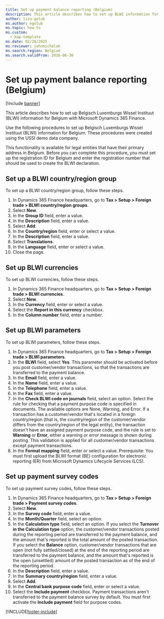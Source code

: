 ```yaml
---
title: Set up payment balance reporting (Belgium)
description: This article describes how to set up BLWI information for Belgium with Microsoft Dynamics 365 Finance.
author: liza-golub
ms.author: egolub
ms.topic: how-to
ms.custom: 
  - bap-template
ms.date: 02/28/2025
ms.reviewer: johnmichalak
ms.search.region: Belgium
ms.search.validFrom: 2016-06-30
---
```


# Set up payment balance reporting (Belgium)

[!include [banner](../../includes/banner.md)]

This article describes how to set up Belgisch Luxemburgs Wissel Instituut (BLWI) information for Belgium with Microsoft Dynamics 365 Finance.

Use the following procedures to set up Belgisch Luxemburgs Wissel Instituut (BLWI) information for Belgium. These procedures were created using the USSI demo data company.

This functionality is available for legal entities that have their primary address in Belgium. Before you can complete this procedure, you must set up the registration ID for Belgium and enter the registration number that should be used to create the BLWI declaration.

## Set up a BLWI country/region group

To set up a BLWI country/region group, follow these steps.

1. In Dynamics 365 Finance headquarters, go to **Tax \> Setup \> Foreign trade \> BLWI country/region groups**.
1. Select **New**.
1. In the **Group ID** field, enter a value.
1. In the **Description** field, enter a value.
1. Select **Add**.
1. In the **Country/region** field, enter or select a value.
1. In the **Description** field, enter a value.
1. Select **Translations**.
1. In the **Language** field, enter or select a value.
1. Close the page.

## Set up BLWI currencies

To set up BLWI currencies, follow these steps.

1. In Dynamics 365 Finance headquarters, go to **Tax \> Setup \> Foreign trade \> BLWI currencies**.
1. Select **New**.
1. In the **Currency** field, enter or select a value.
1. Select the **Report in this currency** checkbox.
1. In the **Column number** field, enter a number.

## Set up BLWI parameters

To set up BLWI parameters, follow these steps.

1. In Dynamics 365 Finance headquarters, go to **Tax \> Setup \> Foreign trade \> BLWI parameters**.
1. In the **BLWI** field, select **Yes**. This parameter should be activated before you post customer/vendor transactions, so that the transactions are transferred to the payment balance.  
1. In the **Email** field, enter a value.
1. In the **Name** field, enter a value.
1. In the **Telephone** field, enter a value.
1. In the **Fax** field, enter a value.
1. In the **Check BLWI code on journals** field, select an option. Select the rule for checking that a payment purpose code is specified in documents. The available options are None, Warning, and Error. If a transaction has a customer/vendor that's located in a foreign country/region (that is, the country/region of the customer/vendor differs from the country/region of the legal entity), the transaction doesn't have an assigned payment purpose code, and the rule is set to **Warning** or **Error**, either a warning or error message is shown during posting. This validation is applied for all customer/vendor transactions except payment transactions.  
1. In the **Format mapping** field, enter or select a value. Prerequisite: You must first upload the BLWI format (BE) configuration for electronic reporting (ER) from Microsoft Dynamics Lifecycle Services (LCS).  

## Set up payment survey codes

To set up payment survey codes, follow these steps.

1. In Dynamics 365 Finance headquarters, go to **Tax \> Setup \> Foreign trade \> Payment survey codes**.
2. Select **New**.
3. In the **Survey code** field, enter a value.
4. In the **Month/Quarter** field, select an option.
5. In the **Calculation type** field, select an option. If you select the **Turnover in the Calculation type** option, the customer/vendor transactions posted during the reporting period are transferred to the payment balance, and the amount that's reported is the total amount of the posted transaction. If you select the **Balance** option, customer/vendor transactions that are open (not fully settled/closed) at the end of the reporting period are transferred to the payment balance, and the amount that's reported is the open (unsettled) amount of the posted transaction as of the end of the reporting period.  
6. In the **Description** field, enter a value.
7. In the **Summary country/region** field, enter a value.
8. Select **Add**.
9. In the **Central bank purpose code** field, enter or select a value.
10. Select the **Include payment** checkbox. Payment transactions aren't transferred to the payment balance survey by default. You must first activate the **Include payment** field for purpose codes.  



[!INCLUDE[footer-include](../../../includes/footer-banner.md)]

